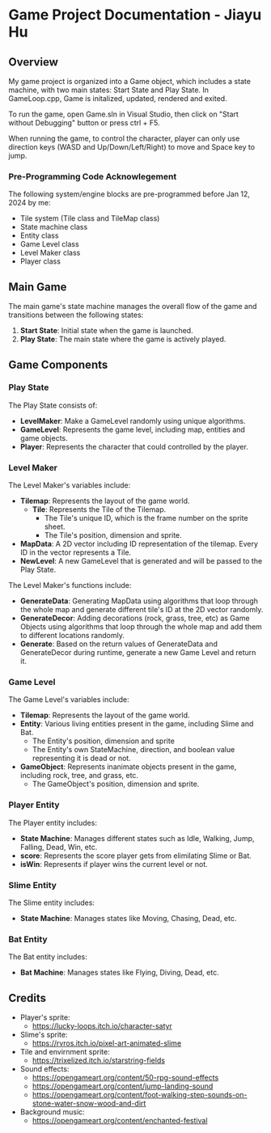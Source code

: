 # Game Project Documentation - Jiayu Hu

## Overview

My game project is organized into a Game object, which includes a state machine, with two main states: Start State and Play State. In GameLoop.cpp, Game is initalized, updated, rendered and exited.

To run the game, open Game.sln in Visual Studio, then click on "Start without Debugging" button or press ctrl + F5.

When running the game, to control the character, player can only use direction keys (WASD and Up/Down/Left/Right) to move and Space key to jump.

### Pre-Programming Code Acknowlegement
The following system/engine blocks are pre-programmed before Jan 12, 2024 by me: 
- Tile system (Tile class and TileMap class)
- State machine class
- Entity class
- Game Level class
- Level Maker class
- Player class

## Main Game

The main game's state machine manages the overall flow of the game and transitions between the following states:

1. **Start State**: Initial state when the game is launched.
2. **Play State**: The main state where the game is actively played.

## Game Components

### Play State

The Play State consists of:
- **LevelMaker**: Make a GameLevel randomly using unique algorithms.
- **GameLevel**: Represents the game level, including map, entities and game objects.
- **Player**: Represents the character that could controlled by the player.

### Level Maker

The Level Maker's variables include:

- **Tilemap**: Represents the layout of the game world.
    - **Tile**: Represents the Tile of the Tilemap.
        - The Tile's unique ID, which is the frame number on the sprite sheet.
        - The Tile's position, dimension and sprite.
- **MapData**: A 2D vector including ID representation of the tilemap. Every ID in the vector represents a Tile.
- **NewLevel**: A new GameLevel that is generated and will be passed to the Play State.

The Level Maker's functions include:
- **GenerateData**: Generating MapData using algorithms that loop through the whole map and generate different tile's ID at the 2D vector randomly.
- **GenerateDecor**: Adding decorations (rock, grass, tree, etc) as Game Objects using algorithms that loop through the whole map and add them to different locations randomly.
- **Generate**: Based on the return values of GenerateData and GenerateDecor during runtime, generate a new Game Level and return it.

### Game Level

The Game Level's variables include:

- **Tilemap**: Represents the layout of the game world.
- **Entity**: Various living entities present in the game, including Slime and Bat. 
    - The Entity's position, dimension and sprite
    - The Entity's own StateMachine, direction, and boolean value representing it is dead or not.
- **GameObject**: Represents inanimate objects present in the game, including rock, tree, and grass, etc. 
    - The GameObject's position, dimension and sprite.

### Player Entity

The Player entity includes:

- **State Machine**: Manages different states such as Idle, Walking, Jump, Falling, Dead, Win, etc.
- **score**: Represents the score player gets from elimilating Slime or Bat.
- **isWin**: Represents if player wins the current level or not.

### Slime Entity

The Slime entity includes:

- **State Machine**: Manages states like Moving, Chasing, Dead, etc.

### Bat Entity

The Bat entity includes:

- **Bat Machine**: Manages states like Flying, Diving, Dead, etc.

## Credits

- Player's sprite:
    - https://lucky-loops.itch.io/character-satyr
- Slime's sprite:
    - https://rvros.itch.io/pixel-art-animated-slime
- Tile and envirnment sprite:
    - https://trixelized.itch.io/starstring-fields
- Sound effects:
    - https://opengameart.org/content/50-rpg-sound-effects
    - https://opengameart.org/content/jump-landing-sound
    - https://opengameart.org/content/foot-walking-step-sounds-on-stone-water-snow-wood-and-dirt
- Background music:
    - https://opengameart.org/content/enchanted-festival

